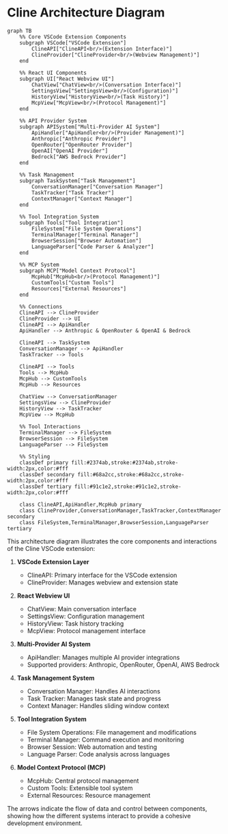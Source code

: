 # Cline Architecture Diagram

```mermaid
graph TB
    %% Core VSCode Extension Components
    subgraph VSCode["VSCode Extension"]
        ClineAPI["ClineAPI<br/>(Extension Interface)"]
        ClineProvider["ClineProvider<br/>(Webview Management)"]
    end

    %% React UI Components
    subgraph UI["React Webview UI"]
        ChatView["ChatView<br/>(Conversation Interface)"]
        SettingsView["SettingsView<br/>(Configuration)"]
        HistoryView["HistoryView<br/>(Task History)"]
        McpView["McpView<br/>(Protocol Management)"]
    end

    %% API Provider System
    subgraph APISystem["Multi-Provider AI System"]
        ApiHandler["ApiHandler<br/>(Provider Management)"]
        Anthropic["Anthropic Provider"]
        OpenRouter["OpenRouter Provider"]
        OpenAI["OpenAI Provider"]
        Bedrock["AWS Bedrock Provider"]
    end

    %% Task Management
    subgraph TaskSystem["Task Management"]
        ConversationManager["Conversation Manager"]
        TaskTracker["Task Tracker"]
        ContextManager["Context Manager"]
    end

    %% Tool Integration System
    subgraph Tools["Tool Integration"]
        FileSystem["File System Operations"]
        TerminalManager["Terminal Manager"]
        BrowserSession["Browser Automation"]
        LanguageParser["Code Parser & Analyzer"]
    end

    %% MCP System
    subgraph MCP["Model Context Protocol"]
        McpHub["McpHub<br/>(Protocol Management)"]
        CustomTools["Custom Tools"]
        Resources["External Resources"]
    end

    %% Connections
    ClineAPI --> ClineProvider
    ClineProvider --> UI
    ClineAPI --> ApiHandler
    ApiHandler --> Anthropic & OpenRouter & OpenAI & Bedrock
    
    ClineAPI --> TaskSystem
    ConversationManager --> ApiHandler
    TaskTracker --> Tools
    
    ClineAPI --> Tools
    Tools --> McpHub
    McpHub --> CustomTools
    McpHub --> Resources
    
    ChatView --> ConversationManager
    SettingsView --> ClineProvider
    HistoryView --> TaskTracker
    McpView --> McpHub

    %% Tool Interactions
    TerminalManager --> FileSystem
    BrowserSession --> FileSystem
    LanguageParser --> FileSystem

    %% Styling
    classDef primary fill:#2374ab,stroke:#2374ab,stroke-width:2px,color:#fff
    classDef secondary fill:#68a2cc,stroke:#68a2cc,stroke-width:2px,color:#fff
    classDef tertiary fill:#91c1e2,stroke:#91c1e2,stroke-width:2px,color:#fff

    class ClineAPI,ApiHandler,McpHub primary
    class ClineProvider,ConversationManager,TaskTracker,ContextManager secondary
    class FileSystem,TerminalManager,BrowserSession,LanguageParser tertiary
```

This architecture diagram illustrates the core components and interactions of the Cline VSCode extension:

1. **VSCode Extension Layer**
   - ClineAPI: Primary interface for the VSCode extension
   - ClineProvider: Manages webview and extension state

2. **React Webview UI**
   - ChatView: Main conversation interface
   - SettingsView: Configuration management
   - HistoryView: Task history tracking
   - McpView: Protocol management interface

3. **Multi-Provider AI System**
   - ApiHandler: Manages multiple AI provider integrations
   - Supported providers: Anthropic, OpenRouter, OpenAI, AWS Bedrock

4. **Task Management System**
   - Conversation Manager: Handles AI interactions
   - Task Tracker: Manages task state and progress
   - Context Manager: Handles sliding window context

5. **Tool Integration System**
   - File System Operations: File management and modifications
   - Terminal Manager: Command execution and monitoring
   - Browser Session: Web automation and testing
   - Language Parser: Code analysis across languages

6. **Model Context Protocol (MCP)**
   - McpHub: Central protocol management
   - Custom Tools: Extensible tool system
   - External Resources: Resource management

The arrows indicate the flow of data and control between components, showing how the different systems interact to provide a cohesive development environment.
